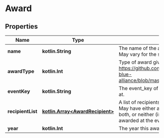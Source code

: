 
# Award

## Properties
Name | Type | Description | Notes
------------ | ------------- | ------------- | -------------
**name** | **kotlin.String** | The name of the award as provided by FIRST. May vary for the same award type. | 
**awardType** | **kotlin.Int** | Type of award given. See https://github.com/the-blue-alliance/the-blue-alliance/blob/master/consts/award_type.py#L6 | 
**eventKey** | **kotlin.String** | The event_key of the event the award was won at. | 
**recipientList** | [**kotlin.Array&lt;AwardRecipient&gt;**](AwardRecipient.md) | A list of recipients of the award at the event. May have either a team_key or an awardee, both, or neither (in the case the award wasn&#39;t awarded at the event). | 
**year** | **kotlin.Int** | The year this award was won. | 



